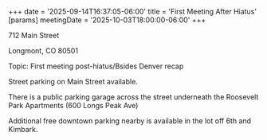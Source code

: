+++
date = '2025-09-14T16:37:05-06:00'
title = 'First Meeting After Hiatus'
[params]
  meetingDate = '2025-10-03T18:00:00-06:00'
+++

712 Main Street

Longmont, CO 80501

Topic: First meeting post-hiatus/Bsides Denver recap

<!--more-->
Street parking on Main Street available.

There is a public parking garage across the street underneath the Roosevelt Park Apartments (600 Longs Peak Ave)

Additional free downtown parking nearby is available in the lot off 6th and Kimbark.
